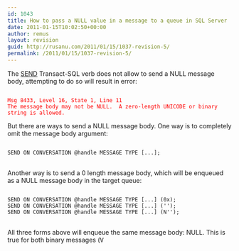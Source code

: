 ```yaml
---
id: 1043
title: How to pass a NULL value in a message to a queue in SQL Server
date: 2011-01-15T10:02:50+00:00
author: remus
layout: revision
guid: http://rusanu.com/2011/01/15/1037-revision-5/
permalink: /2011/01/15/1037-revision-5/
---
```

The <a href="http://msdn.microsoft.com/en-us/library/ms188407.aspx" target="_blank">SEND</a> Transact-SQL verb does not allow to send a NULL message body, attempting to do so will result in error:

<pre style="color:red;"><code class="prettyprint lang-sql">
Msg 8433, Level 16, State 1, Line 11
The message body may not be NULL.  A zero-length UNICODE or binary string is allowed.</code>
</pre>

But there are ways to send a NULL message body. One way is to completely omit the message body argument:

<pre><code class="prettyprint lang-sql">
SEND ON CONVERSATION @handle MESSAGE TYPE [...];
</code>
</pre>

Another way is to send a 0 length message body, which will be enqueued as a NULL message body in the target queue:

<pre><code class="prettyprint lang-sql">
SEND ON CONVERSATION @handle MESSAGE TYPE [...] (0x);
SEND ON CONVERSATION @handle MESSAGE TYPE [...] ('');
SEND ON CONVERSATION @handle MESSAGE TYPE [...] (N'');
</code>
</pre>

All three forms above will enqueue the same message body: NULL. This is true for both binary messages (<tt>V</p>